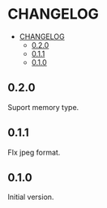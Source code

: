 # CHANGELOG

- [CHANGELOG](#changelog)
  - [0.2.0](#020)
  - [0.1.1](#011)
  - [0.1.0](#010)

## 0.2.0

Suport memory type.

## 0.1.1

FIx jpeg format.

## 0.1.0

Initial version.
